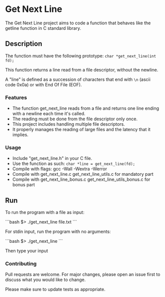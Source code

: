 # Get Next Line

The Get Next Line project aims to code a function that behaves like the getline function in C standard library. 

## Description

The function must have the following prototype: `char *get_next_line(int fd);`

This function returns a line read from a file descriptor, without the newline. 

A "line" is defined as a succession of characters that end with `\n` (ascii code 0x0a) or with End Of File (EOF).

### Features

- The function get_next_line reads from a file and returns one line ending with a newline each time it's called.
- The reading must be done from the file descriptor only once.
- This project includes handling multiple file descriptors.
- It properly manages the reading of large files and the latency that it implies.

### Usage

- Include "get_next_line.h" in your C file.
- Use the function as such: `char *line = get_next_line(fd);`
- Compile with flags: gcc -Wall -Wextra -Werror
- Compile with get_next_line.c get_next_line_utils.c for mandatory part
- Compile with get_next_line_bonus.c get_next_line_utils_bonus.c for bonus part

## Run

To run the program with a file as input:

\```bash
$> ./get_next_line file.txt
\```

For stdin input, run the program with no arguments:

\```bash
$> ./get_next_line
\```

Then type your input

### Contributing
Pull requests are welcome. For major changes, please open an issue first to discuss what you would like to change.

Please make sure to update tests as appropriate.
